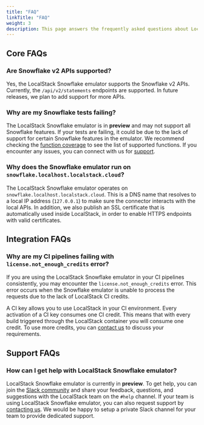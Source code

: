 ```yaml
---
title: "FAQ"
linkTitle: "FAQ"
weight: 3
description: This page answers the frequently asked questions about LocalStack Snowflake emulator
---
```


## Core FAQs

### Are Snowflake v2 APIs supported?

Yes, the LocalStack Snowflake emulator supports the Snowflake v2 APIs. Currently, the `/api/v2/statements` endpoints are supported. In future releases, we plan to add support for more APIs.

### Why are my Snowflake tests failing?

The LocalStack Snowflake emulator is in **preview** and may not support all Snowflake features. If your tests are failing, it could be due to the lack of support for certain Snowflake features in the emulator. We recommend checking the [function coverage](https://snowflake.localstack.cloud/references/coverage/) to see the list of supported functions. If you encounter any issues, you can connect with us for [support](#support-faqs).

### Why does the Snowflake emulator run on `snowflake.localhost.localstack.cloud`?

The LocalStack Snowflake emulator operates on `snowflake.localhost.localstack.cloud`. This is a DNS name that resolves to a local IP address (`127.0.0.1`) to make sure the connector interacts with the local APIs. In addition, we also publish an SSL certificate that is automatically used inside LocalStack, in order to enable HTTPS endpoints with valid certificates.

## Integration FAQs

### Why are my CI pipelines failing with `license.not_enough_credits` error?

If you are using the LocalStack Snowflake emulator in your CI pipelines consistently, you may encounter the `license.not_enough_credits` error. This error occurs when the Snowflake emulator is unable to process the requests due to the lack of LocalStack CI credits.

A CI key allows you to use LocalStack in your CI environment. Every activation of a CI key consumes one CI credit. This means that with every build triggered through the LocalStack container you will consume one credit. To use more credits, you can [contact us](https://localstack.cloud/contact) to discuss your requirements.

## Support FAQs

### How can I get help with LocalStack Snowflake emulator?

LocalStack Snowflake emulator is currently in **preview**. To get help, you can join the [Slack community](https://localstack.cloud/slack) and share your feedback, questions, and suggestions with the LocalStack team on the `#help` channel. If your team is using LocalStack Snowflake emulator, you can also request support by [contacting us](https://localstack.cloud/contact). We would be happy to setup a private Slack channel for your team to provide dedicated support.
